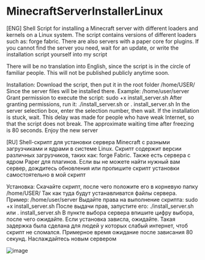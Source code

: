 # MinecraftServerInstallerLinux
[ENG]
Shell Script for installing a Minecraft server with different loaders and kernels on a Linux system.
The script contains versions of different loaders such as: forge fabric. There are also servers with a paper core for plugins.
If you cannot find the server you need, wait for an update, or write the installation script yourself into my script

There will be no translation into English, since the script is in the circle of familiar people. This will not be published publicly anytime soon.

Installation: Download the script, then put it in the root folder /home/USER/ Since the server files will be installed there. 
Example: /home/user/server
Grant permission to execute the script: sudo +x install_server.sh
After granting permissions, run it: ./install_server.sh or . install_server.sh
In the server selection box, enter the selection number, then wait.
If the installation is stuck, wait. This delay was made for people who have weak Internet, so that the script does not break. The approximate waiting time after freezing is 80 seconds.
Enjoy the new server

[RU]
Shell-скрипт для установки сервера Minecraft с разными загрузчиками и ядрами в системе Linux.
Скрипт содержит версии различных загрузчиков, таких как: forge Fabric. Также есть сервера с ядром Paper для плагинов.
Если вы не можете найти нужный вам сервер, дождитесь обновления или пропишите скрипт установки самостоятельно в мой скрипт

Установка: Скачайте скрипт, после чего положите его в корневую папку /home/USER/ Так как туда будут устанавливатся файлы сервера. 
Пример: /home/user/server
Выдайте права на выполнение скрипта: sudo +x install_server.sh
После выдачи прав, запустите его: ./install_server.sh или . install_server.sh
В пункте выбора сервера впишите цифру выбора, после чего ожидайте.
Если установка зависла, ожидайте. Такая задержка была сделана для людей у которых слабый интернет, чтоб скрипт не сломался. Примерное время ожидание после зависания 80 секунд.
Наслаждайтесь новым сервером





![image](https://github.com/ShulgaDmitriy/MinecraftServerInstallerLinux/assets/169657852/6a8ba7ad-c95a-4e70-9f41-2cffa88dff6d)
